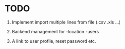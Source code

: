 TODO
====

1) Implement import multiple lines from file (.csv .xls ...)

2) Backend management for 
  -location
  -users

3) A link to user profile, reset password etc.
